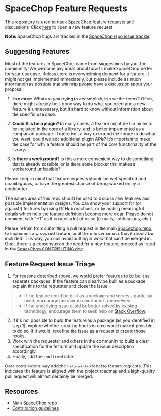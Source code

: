 # SpaceChop Feature Requests

This repository is used to track [SpaceChop](https://github.com/spacechop/spacechop) feature requests and discussions. Click [here](https://github.com/spacechop/feature-requests/issues/new) to open a new feature request.

**Note:** SpaceChop bugs are tracked in the [SpaceChop repo issue tracker](https://github.com/spacechop/spacechop/issues).

## Suggesting Features

Most of the features in SpaceChop came from suggestions by you, the community! We welcome any ideas about how to make SpaceChop better for your use case. Unless there is overwhelming demand for a feature, it might not get implemented immediately, but please include as much information as possible that will help people have a discussion about your proposal:

1. **Use case:** What are you trying to accomplish, in specific terms? Often, there might already be a good way to do what you need and a new feature is unnecessary, but it’s hard to know without information about the specific use case.

2. **Could this be a plugin?** In many cases, a feature might be too niche to be included in the core of a library, and is better implemented as a companion package. If there isn’t a way to extend the library to do what you want, could we add additional plugin APIs? It’s important to make the case for why a feature should be part of the core functionality of the library.

3. **Is there a workaround?** Is this a more convenient way to do something that is already possible, or is there some blocker that makes a workaround unfeasible?

Please keep in mind that feature requests should be well specified and unambiguous, to have the greatest chance of being worked on by a contributor.

The [issues](https://github.com/spacechop/feature-requests/issues/) area of this repo should be used to discuss new features and possible implementation designs. You can show your support for (or against!) features by using GitHub reactions, or by adding meaningful details which help the feature definition become more clear. Please do not comment with "+1" as it creates a lot of noise (e-mails, notifications, etc.).

Please refrain from submitting a pull request in the main [SpaceChop repo](https://github.com/spacechop/spacechop), to implement a proposed feature, until there is consensus that it should be included. This way, you can avoid putting in work that can’t be merged in. Once there is a consensus on the need for a new feature, proceed as listed in the [SpaceChop CONTRIBUTING doc](https://github.com/spacechop/spacechop/blob/master/CONTRIBUTING.md#big-prs).

## Feature Request Issue Triage

1. For reasons described [above](#suggesting-features), we would prefer features to be built as separate packages. If the feature can clearly be built as a package, explain this to the requester and close the issue.
> - If the feature could be built as a package and serves a particular need, encourage the user to contribute it themselves.
>- If the underlying issue could be better solved by existing technology, encourage them to seek help on [Stack Overflow](http://stackoverflow.com/questions/tagged/spacechop).
2. If it's not possible to build the feature as a package (as you identified in step 1), explore whether creating hooks in core would make it possible to do so. If it would, redefine the issue as a request to create those hooks.
3. Work with the requester and others in the community to build a clear specification for the feature and update the issue description accordingly.
4. Finally, add the `confirmed` label.

Core contributors may add the `help-wanted` label to feature requests. This indicates the feature is aligned with the project roadmap and a high-quality pull request will almost certainly be merged.

## Resources

- [Main SpaceChop repo](https://github.com/spacechop/spacechop)
- [Contribution guidelines](https://github.com/spacechop/spacechop/blob/master/CONTRIBUTING.md)
